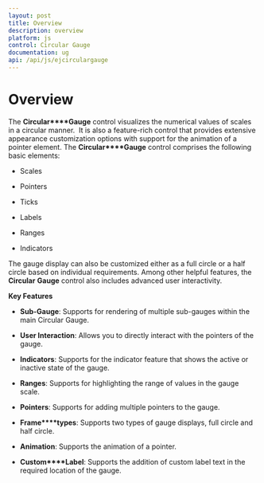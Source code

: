 ```yaml
---
layout: post
title: Overview
description: overview
platform: js
control: Circular Gauge
documentation: ug
api: /api/js/ejcirculargauge
---
```


# Overview

The **Circular****Gauge** control visualizes the numerical values of scales in a circular manner.  It is also a feature-rich control that provides extensive appearance customization options with support for the animation of a pointer element. The **Circular****Gauge** control comprises the following basic elements:

* Scales

* Pointers

* Ticks

* Labels

* Ranges

* Indicators


The gauge display can also be customized either as a full circle or a half circle based on individual requirements. Among other helpful features, the **Circular** **Gauge** control also includes advanced user interactivity.

**Key Features**

* **Sub-Gauge**: Supports for rendering of multiple sub-gauges within the main Circular Gauge.

* **User Interaction**: Allows you to directly interact with the pointers of the gauge.

* **Indicators**: Supports for the indicator feature that shows the active or inactive state of the gauge.

* **Ranges**: Supports for highlighting the range of values in the gauge scale.

* **Pointers**: Supports for adding multiple pointers to the gauge.

* **Frame****types**: Supports two types of gauge displays, full circle and half circle.

* **Animation**: Supports the animation of a pointer.

* **Custom****Label**: Supports the addition of custom label text in the required location of the gauge.



